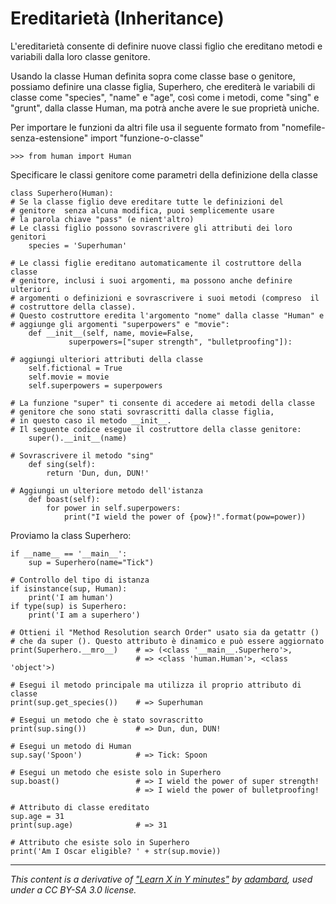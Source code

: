 # Ereditarietà  (Inheritance)

L'ereditarietà consente di definire nuove classi figlio che ereditano metodi e variabili dalla loro classe genitore.

Usando la classe Human definita sopra come classe base o genitore, possiamo definire una classe figlia, Superhero, che erediterà le variabili di classe come "species", "name" e "age", così come i metodi, come "sing" e "grunt", dalla classe Human, ma potrà anche avere le sue proprietà uniche.

Per importare le funzioni da altri file usa il seguente formato from "nomefile-senza-estensione" import "funzione-o-classe"

    >>> from human import Human

Specificare le classi genitore come parametri della definizione della classe

    class Superhero(Human):                                          
    # Se la classe figlio deve ereditare tutte le definizioni del 
    # genitore  senza alcuna modifica, puoi semplicemente usare 
    # la parola chiave "pass" (e nient'altro)
    # Le classi figlio possono sovrascrivere gli attributi dei loro genitori
        species = 'Superhuman'

    # Le classi figlie ereditano automaticamente il costruttore della classe 
    # genitore, inclusi i suoi argomenti, ma possono anche definire ulteriori 
    # argomenti o definizioni e sovrascrivere i suoi metodi (compreso  il 
    # costruttore della classe).
    # Questo costruttore eredita l'argomento "nome" dalla classe "Human" e 
    # aggiunge gli argomenti "superpowers" e "movie":
        def __init__(self, name, movie=False,
                 superpowers=["super strength", "bulletproofing"]):

    # aggiungi ulteriori attributi della classe
        self.fictional = True
        self.movie = movie
        self.superpowers = superpowers

    # La funzione "super" ti consente di accedere ai metodi della classe 
    # genitore che sono stati sovrascritti dalla classe figlia,  
    # in questo caso il metodo __init__.
    # Il seguente codice esegue il costruttore della classe genitore:
        super().__init__(name)

    # Sovrascrivere il metodo "sing"
        def sing(self):
            return 'Dun, dun, DUN!'

    # Aggiungi un ulteriore metodo dell'istanza
        def boast(self):
            for power in self.superpowers:
                print("I wield the power of {pow}!".format(pow=power))


Proviamo la class Superhero:

    if __name__ == '__main__':                                       
        sup = Superhero(name="Tick")

    # Controllo del tipo di istanza
    if isinstance(sup, Human):
        print('I am human')
    if type(sup) is Superhero:
        print('I am a superhero')

    # Ottieni il "Method Resolution search Order" usato sia da getattr () 
    # che da super (). Questo attributo è dinamico e può essere aggiornato
    print(Superhero.__mro__)    # => (<class '__main__.Superhero'>,
                                # => <class 'human.Human'>, <class 'object'>)

    # Esegui il metodo principale ma utilizza il proprio attributo di classe
    print(sup.get_species())    # => Superhuman

    # Esegui un metodo che è stato sovrascritto
    print(sup.sing())           # => Dun, dun, DUN!

    # Esegui un metodo di Human
    sup.say('Spoon')            # => Tick: Spoon

    # Esegui un metodo che esiste solo in Superhero
    sup.boast()                 # => I wield the power of super strength!
                                # => I wield the power of bulletproofing!

    # Attributo di classe ereditato
    sup.age = 31
    print(sup.age)              # => 31

    # Attributo che esiste solo in Superhero
    print('Am I Oscar eligible? ' + str(sup.movie))





---

_This content is a derivative of ["Learn X in Y minutes"](https://github.com/adambard/learnxinyminutes-docs) by [adambard](https://github.com/adambard), used under a CC BY-SA 3.0 license._
